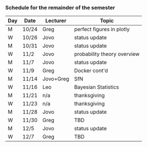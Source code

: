 ### Schedule for the remainder of the semester

| Day | Date | Lecturer | Topic |
|-----|------|----------|-------|
| M   | 10/24| Greg     | perfect figures in plotly |
| W   | 10/26| Jovo     | status update |
| M   | 10/31| Jovo     | status update |
| W   | 11/2 | Jovo     | probability theory overview |
| M   | 11/7 | Jovo     | status update | 
| W   | 11/9 | Greg     | Docker cont'd |
| M   | 11/14| Jovo+Greg| SfN | 
| W   | 11/16| Leo      | Bayesian Statistics |
| M   | 11/21| n/a      | thanksgiving | 
| W   | 11/23| n/a      | thanksgiving |
| M   | 11/28| Jovo     | status update | 
| W   | 11/30| Greg     | TBD |
| M   | 12/5 | Jovo     | status update | 
| W   | 12/7 | Greg     | TBD |

